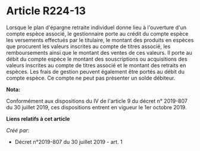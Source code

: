 # Article R224-13

Lorsque le plan d'épargne retraite individuel donne lieu à l'ouverture d'un compte espèce associé, le gestionnaire porte au
crédit du compte espèce les versements effectués par le titulaire, le montant des produits en espèces que procurent les
valeurs inscrites au compte de titres associé, les remboursements ainsi que le montant des ventes de ces valeurs. Il porte au
débit du compte espèce le montant des souscriptions ou acquisitions des valeurs inscrites au compte de titres associé et le
montant des retraits en espèces. Les frais de gestion peuvent également être portés au débit du compte espèce. Ce compte ne
peut pas présenter un solde débiteur.

**Nota:**

Conformément aux dispositions du IV de l'article 9 du décret n° 2019-807 du 30 juillet 2019, ces dispositions entrent en
vigueur le 1er octobre 2019.

**Liens relatifs à cet article**

_Créé par_:

  - Décret n°2019-807 du 30 juillet 2019 - art. 1
